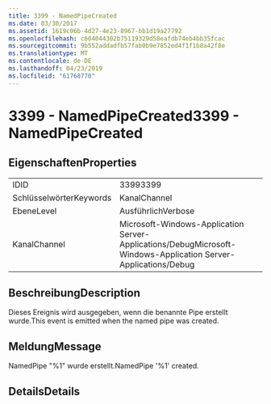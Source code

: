 ```yaml
---
title: 3399 - NamedPipeCreated
ms.date: 03/30/2017
ms.assetid: 1619c06b-4d27-4e23-8967-bb1d19a27792
ms.openlocfilehash: c604044302b75119329d58eafdb74eb4bb35fcac
ms.sourcegitcommit: 9b552addadfb57fab0b9e7852ed4f1f1b8a42f8e
ms.translationtype: MT
ms.contentlocale: de-DE
ms.lasthandoff: 04/23/2019
ms.locfileid: "61768770"
---
```

# <a name="3399---namedpipecreated"></a><span data-ttu-id="56e73-102">3399 - NamedPipeCreated</span><span class="sxs-lookup"><span data-stu-id="56e73-102">3399 - NamedPipeCreated</span></span>
## <a name="properties"></a><span data-ttu-id="56e73-103">Eigenschaften</span><span class="sxs-lookup"><span data-stu-id="56e73-103">Properties</span></span>  
  
|||  
|-|-|  
|<span data-ttu-id="56e73-104">ID</span><span class="sxs-lookup"><span data-stu-id="56e73-104">ID</span></span>|<span data-ttu-id="56e73-105">3399</span><span class="sxs-lookup"><span data-stu-id="56e73-105">3399</span></span>|  
|<span data-ttu-id="56e73-106">Schlüsselwörter</span><span class="sxs-lookup"><span data-stu-id="56e73-106">Keywords</span></span>|<span data-ttu-id="56e73-107">Kanal</span><span class="sxs-lookup"><span data-stu-id="56e73-107">Channel</span></span>|  
|<span data-ttu-id="56e73-108">Ebene</span><span class="sxs-lookup"><span data-stu-id="56e73-108">Level</span></span>|<span data-ttu-id="56e73-109">Ausführlich</span><span class="sxs-lookup"><span data-stu-id="56e73-109">Verbose</span></span>|  
|<span data-ttu-id="56e73-110">Kanal</span><span class="sxs-lookup"><span data-stu-id="56e73-110">Channel</span></span>|<span data-ttu-id="56e73-111">Microsoft-Windows-Application Server-Applications/Debug</span><span class="sxs-lookup"><span data-stu-id="56e73-111">Microsoft-Windows-Application Server-Applications/Debug</span></span>|  
  
## <a name="description"></a><span data-ttu-id="56e73-112">Beschreibung</span><span class="sxs-lookup"><span data-stu-id="56e73-112">Description</span></span>  
 <span data-ttu-id="56e73-113">Dieses Ereignis wird ausgegeben, wenn die benannte Pipe erstellt wurde.</span><span class="sxs-lookup"><span data-stu-id="56e73-113">This event is emitted when the named pipe was created.</span></span>  
  
## <a name="message"></a><span data-ttu-id="56e73-114">Meldung</span><span class="sxs-lookup"><span data-stu-id="56e73-114">Message</span></span>  
 <span data-ttu-id="56e73-115">NamedPipe "%1" wurde erstellt.</span><span class="sxs-lookup"><span data-stu-id="56e73-115">NamedPipe '%1' created.</span></span>  
  
## <a name="details"></a><span data-ttu-id="56e73-116">Details</span><span class="sxs-lookup"><span data-stu-id="56e73-116">Details</span></span>
